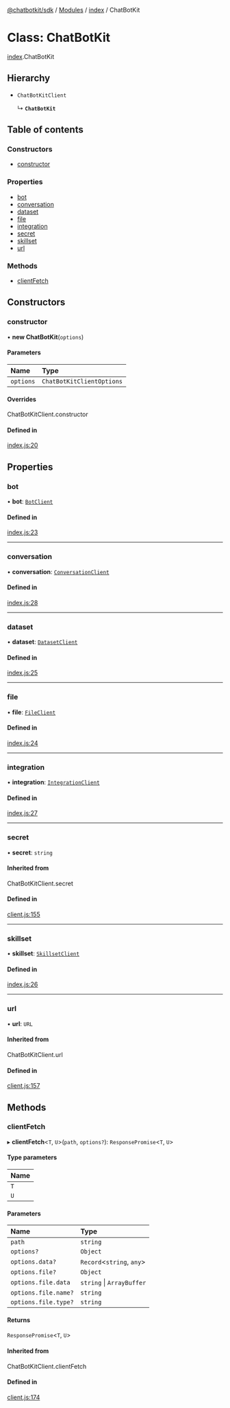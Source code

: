 [@chatbotkit/sdk](../README.md) / [Modules](../modules.md) / [index](../modules/index.md) / ChatBotKit

# Class: ChatBotKit

[index](../modules/index.md).ChatBotKit

## Hierarchy

- `ChatBotKitClient`

  ↳ **`ChatBotKit`**

## Table of contents

### Constructors

- [constructor](index.ChatBotKit.md#constructor)

### Properties

- [bot](index.ChatBotKit.md#bot)
- [conversation](index.ChatBotKit.md#conversation)
- [dataset](index.ChatBotKit.md#dataset)
- [file](index.ChatBotKit.md#file)
- [integration](index.ChatBotKit.md#integration)
- [secret](index.ChatBotKit.md#secret)
- [skillset](index.ChatBotKit.md#skillset)
- [url](index.ChatBotKit.md#url)

### Methods

- [clientFetch](index.ChatBotKit.md#clientfetch)

## Constructors

### constructor

• **new ChatBotKit**(`options`)

#### Parameters

| Name | Type |
| :------ | :------ |
| `options` | `ChatBotKitClientOptions` |

#### Overrides

ChatBotKitClient.constructor

#### Defined in

[index.js:20](https://github.com/chatbotkit/node-sdk/blob/9f47e54/packages/sdk/src/index.js#L20)

## Properties

### bot

• **bot**: [`BotClient`](bot.BotClient.md)

#### Defined in

[index.js:23](https://github.com/chatbotkit/node-sdk/blob/9f47e54/packages/sdk/src/index.js#L23)

___

### conversation

• **conversation**: [`ConversationClient`](conversation.ConversationClient.md)

#### Defined in

[index.js:28](https://github.com/chatbotkit/node-sdk/blob/9f47e54/packages/sdk/src/index.js#L28)

___

### dataset

• **dataset**: [`DatasetClient`](dataset.DatasetClient.md)

#### Defined in

[index.js:25](https://github.com/chatbotkit/node-sdk/blob/9f47e54/packages/sdk/src/index.js#L25)

___

### file

• **file**: [`FileClient`](file.FileClient.md)

#### Defined in

[index.js:24](https://github.com/chatbotkit/node-sdk/blob/9f47e54/packages/sdk/src/index.js#L24)

___

### integration

• **integration**: [`IntegrationClient`](integration.IntegrationClient.md)

#### Defined in

[index.js:27](https://github.com/chatbotkit/node-sdk/blob/9f47e54/packages/sdk/src/index.js#L27)

___

### secret

• **secret**: `string`

#### Inherited from

ChatBotKitClient.secret

#### Defined in

[client.js:155](https://github.com/chatbotkit/node-sdk/blob/9f47e54/packages/sdk/src/client.js#L155)

___

### skillset

• **skillset**: [`SkillsetClient`](skillset.SkillsetClient.md)

#### Defined in

[index.js:26](https://github.com/chatbotkit/node-sdk/blob/9f47e54/packages/sdk/src/index.js#L26)

___

### url

• **url**: `URL`

#### Inherited from

ChatBotKitClient.url

#### Defined in

[client.js:157](https://github.com/chatbotkit/node-sdk/blob/9f47e54/packages/sdk/src/client.js#L157)

## Methods

### clientFetch

▸ **clientFetch**<`T`, `U`\>(`path`, `options?`): `ResponsePromise`<`T`, `U`\>

#### Type parameters

| Name |
| :------ |
| `T` |
| `U` |

#### Parameters

| Name | Type |
| :------ | :------ |
| `path` | `string` |
| `options?` | `Object` |
| `options.data?` | `Record`<`string`, `any`\> |
| `options.file?` | `Object` |
| `options.file.data` | `string` \| `ArrayBuffer` |
| `options.file.name?` | `string` |
| `options.file.type?` | `string` |

#### Returns

`ResponsePromise`<`T`, `U`\>

#### Inherited from

ChatBotKitClient.clientFetch

#### Defined in

[client.js:174](https://github.com/chatbotkit/node-sdk/blob/9f47e54/packages/sdk/src/client.js#L174)
